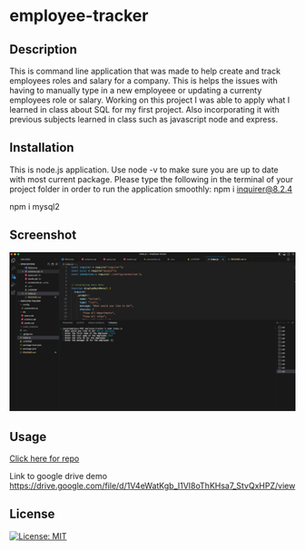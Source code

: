 # employee-tracker

## Description 
This is command line application that was made to help create and track employees roles and salary for a company. This is helps the issues with having to manually type in a new employeee or updating a currenty employees role or salary. Working on this project I was able to apply what I learned in class about SQL for my first project. Also incorporating it with previous subjects learned in class such as javascript node and express.

## Installation 

This is node.js application. Use node -v to make sure you are up to date with most current package.
Please type the following in the terminal of your project folder in order to run the application smoothly:
npm i inquirer@8.2.4

npm i mysql2

## Screenshot

<img src="https://github.com/jtpham13/employee-tracker/blob/main/assets/employeetracker.png"/>

## Usage 

[Click here for repo](https://github.com/jtpham13/employee-tracker)

Link to google drive demo https://drive.google.com/file/d/1V4eWatKgb_I1VI8oThKHsa7_StvQxHPZ/view

## License 

[![License: MIT](https://img.shields.io/badge/License-MIT-yellow.svg)](https://opensource.org/licenses/MIT)
